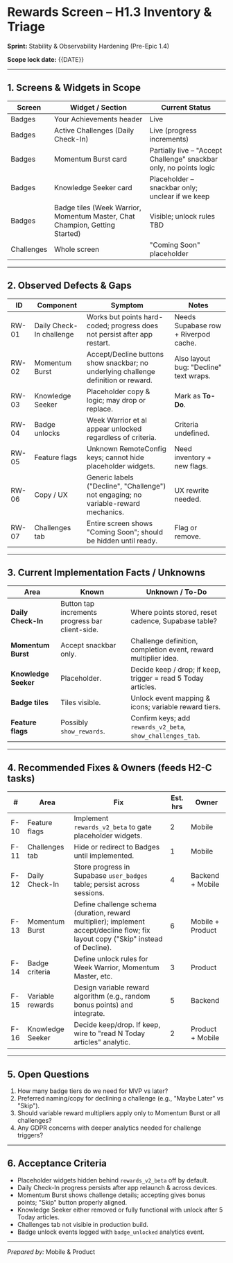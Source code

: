 # Rewards Screen – H1.3 Inventory & Triage

**Sprint:** Stability & Observability Hardening (Pre-Epic 1.4)

**Scope lock date:** {{DATE}}

---

## 1. Screens & Widgets in Scope

| Screen     | Widget / Section                                                            | Current Status                                                     |
| ---------- | --------------------------------------------------------------------------- | ------------------------------------------------------------------ |
| Badges     | Your Achievements header                                                    | Live                                                               |
| Badges     | Active Challenges (Daily Check-In)                                          | Live (progress increments)                                         |
| Badges     | Momentum Burst card                                                         | Partially live – "Accept Challenge" snackbar only, no points logic |
| Badges     | Knowledge Seeker card                                                       | Placeholder – snackbar only; unclear if we keep                    |
| Badges     | Badge tiles (Week Warrior, Momentum Master, Chat Champion, Getting Started) | Visible; unlock rules TBD                                          |
| Challenges | Whole screen                                                                | "Coming Soon" placeholder                                          |

---

## 2. Observed Defects & Gaps

| ID    | Component                | Symptom                                                                             | Notes                                  |
| ----- | ------------------------ | ----------------------------------------------------------------------------------- | -------------------------------------- |
| RW-01 | Daily Check-In challenge | Works but points hard-coded; progress does not persist after app restart.           | Needs Supabase row + Riverpod cache.   |
| RW-02 | Momentum Burst           | Accept/Decline buttons show snackbar; no underlying challenge definition or reward. | Also layout bug: "Decline" text wraps. |
| RW-03 | Knowledge Seeker         | Placeholder copy & logic; may drop or replace.                                      | Mark as **To-Do**.                     |
| RW-04 | Badge unlocks            | Week Warrior et al appear unlocked regardless of criteria.                          | Criteria undefined.                    |
| RW-05 | Feature flags            | Unknown RemoteConfig keys; cannot hide placeholder widgets.                         | Need inventory + new flags.            |
| RW-06 | Copy / UX                | Generic labels ("Decline", "Challenge") not engaging; no variable-reward mechanics. | UX rewrite needed.                     |
| RW-07 | Challenges tab           | Entire screen shows "Coming Soon"; should be hidden until ready.                    | Flag or remove.                        |

---

## 3. Current Implementation Facts / Unknowns

| Area                 | Known                                           | Unknown / To-Do                                                 |
| -------------------- | ----------------------------------------------- | --------------------------------------------------------------- |
| **Daily Check-In**   | Button tap increments progress bar client-side. | Where points stored, reset cadence, Supabase table?             |
| **Momentum Burst**   | Accept snackbar only.                           | Challenge definition, completion event, reward multiplier idea. |
| **Knowledge Seeker** | Placeholder.                                    | Decide keep / drop; if keep, trigger = read 5 Today articles.   |
| **Badge tiles**      | Tiles visible.                                  | Unlock event mapping & icons; variable reward tiers.            |
| **Feature flags**    | Possibly `show_rewards`.                        | Confirm keys; add `rewards_v2_beta`, `show_challenges_tab`.     |

---

## 4. Recommended Fixes & Owners (feeds H2-C tasks)

| #    | Area             | Fix                                                                                                                                | Est. hrs | Owner            |
| ---- | ---------------- | ---------------------------------------------------------------------------------------------------------------------------------- | -------- | ---------------- |
| F-10 | Feature flags    | Implement `rewards_v2_beta` to gate placeholder widgets.                                                                           | 2        | Mobile           |
| F-11 | Challenges tab   | Hide or redirect to Badges until implemented.                                                                                      | 1        | Mobile           |
| F-12 | Daily Check-In   | Store progress in Supabase `user_badges` table; persist across sessions.                                                           | 4        | Backend + Mobile |
| F-13 | Momentum Burst   | Define challenge schema (duration, reward multiplier); implement accept/decline flow; fix layout copy ("Skip" instead of Decline). | 6        | Mobile + Product |
| F-14 | Badge criteria   | Define unlock rules for Week Warrior, Momentum Master, etc.                                                                        | 3        | Product          |
| F-15 | Variable rewards | Design variable reward algorithm (e.g., random bonus points) and integrate.                                                        | 5        | Backend          |
| F-16 | Knowledge Seeker | Decide keep/drop. If keep, wire to "read N Today articles" analytic.                                                               | 2        | Product + Mobile |

---

## 5. Open Questions

1. How many badge tiers do we need for MVP vs later?
2. Preferred naming/copy for declining a challenge (e.g., "Maybe Later" vs
   "Skip").
3. Should variable reward multipliers apply only to Momentum Burst or all
   challenges?
4. Any GDPR concerns with deeper analytics needed for challenge triggers?

---

## 6. Acceptance Criteria

- Placeholder widgets hidden behind `rewards_v2_beta` off by default.
- Daily Check-In progress persists after app relaunch & across devices.
- Momentum Burst shows challenge details; accepting gives bonus points; "Skip"
  button properly aligned.
- Knowledge Seeker either removed or fully functional with unlock after 5 Today
  articles.
- Challenges tab not visible in production build.
- Badge unlock events logged with `badge_unlocked` analytics event.

---

_Prepared by:_ Mobile & Product
